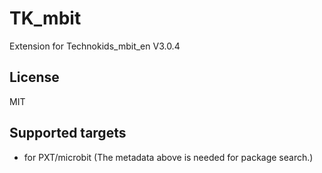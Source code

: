 # TK_mbit

Extension for Technokids_mbit_en V3.0.4

## License

MIT

## Supported targets

* for PXT/microbit
(The metadata above is needed for package search.)

